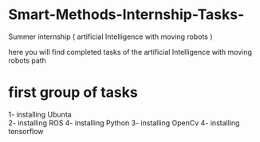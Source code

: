 # Smart-Methods-Internship-Tasks-
Summer internship ( artificial Intelligence with moving robots ) 


here you will find completed tasks of the artificial Intelligence with moving robots path

# first group of tasks

1- installing Ubunta  
2- installing ROS 
4- installing Python 
3- installing OpenCv
4- installing tensorflow 

